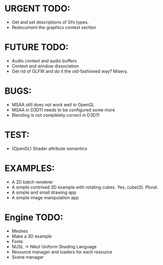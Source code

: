 # URGENT TODO: 
- Get and set descriptions of Gfx types.
- Redocument the graphics context section

# FUTURE TODO: 
- Audio context and audio buffers
- Context and window dissociation
- Get rid of GLFW and do it the old-fashioned way? Misery.

# BUGS: 
- MSAA still does not work well in OpenGL
- MSAA in D3D11 needs to be configured some more
- Blending is not completely correct in D3D11

# TEST: 
- (OpenGL) Shader attribute semantics

# EXAMPLES: 
- A 2D batch renderer 
- A simple contrived 3D example with rotating cubes. Yes, cube(_S_). Plural.
- A simple and small drawing app
- A simple image manipulation app

# Engine TODO:
- Meshes
- Make a 3D example
- Fonts 
- NUSL -> Nikol Uniform Shading Language
- Resource manager and loaders for each resource
- Scene manager
